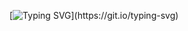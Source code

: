 [![Typing SVG](http://readme-typing-svg.herokuapp.com?font=Fira+Code&pause=1000&width=435&lines=Hi!+im+duemilsai!)](https://git.io/typing-svg)
